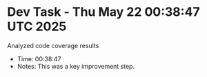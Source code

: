 # Dev Task - Thu May 22 00:38:47 UTC 2025
Analyzed code coverage results
- Time: 00:38:47
- Notes: This was a key improvement step.
